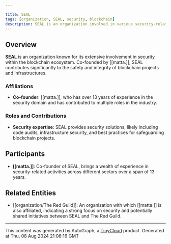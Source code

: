 ```yaml
---

title: SEAL
tags: [organization, SEAL, security, blockchain]
description: SEAL is an organization involved in various security-related activities within the blockchain sector.
---
```

## Overview
**SEAL** is an organization known for its extensive involvement in security within the blockchain ecosystem. Co-founded by [[matta.]], SEAL contributes significantly to the safety and integrity of blockchain projects and infrastructures.

### Affiliations
- **Co-founder**: [[matta.]], who has over 13 years of experience in the security domain and has contributed to multiple roles in the industry.

### Roles and Contributions
- **Security expertise**: SEAL provides security solutions, likely including code audits, infrastructure security, and best practices for safeguarding blockchain projects.
  
## Participants
- **[[matta.]]**: Co-founder of SEAL, brings a wealth of experience in security-related activities across different sectors over a span of 13 years. 

## Related Entities
- [[organization/The Red Guild]]: An organization with which [[matta.]] is also affiliated, indicating a strong focus on security and potentially shared initiatives between SEAL and The Red Guild.


---
This content was generated by AutoGraph, a [TinyCloud](https://tinycloud.xyz/) product.
Generated at  Thu, 08 Aug 2024 21:06:16 GMT